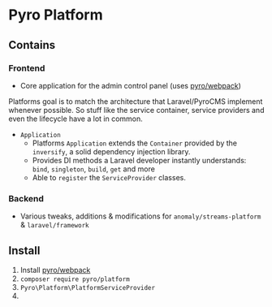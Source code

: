 # Pyro Platform

## Contains
### Frontend
- Core application for the admin control panel (uses [pyro/webpack](https://github.com/pyradic/webpack))

Platforms goal is to match the architecture that Laravel/PyroCMS implement whenever possible.
So stuff like the service container, service providers and even the lifecycle have a lot in common.

- `Application`
  - Platforms `Application` extends the `Container` provided by the `inversify`, a solid dependency injection library.
  - Provides DI methods a Laravel developer instantly understands:  `bind`, `singleton`, `build`, `get` and more
  - Able to `register` the `ServiceProvider` classes.

### Backend
- Various tweaks, additions & modifications for `anomaly/streams-platform` & `laravel/framework`


## Install
1. Install [pyro/webpack](https://github.com/pyradic/webpack)
1. `composer require pyro/platform`
2. `Pyro\Platform\PlatformServiceProvider`
3. 
